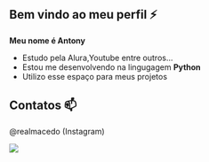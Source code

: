 ## Bem vindo ao meu perfil ⚡

**Meu nome é Antony**

- Estudo pela Alura,Youtube entre outros...
- Estou me desenvolvendo na lingugagem **Python**
- Utilizo esse espaço para meus projetos

## Contatos 📫

@realmacedo (Instagram)

![](https://media1.tenor.com/m/MA0Gb5pQJw0AAAAd/evil-laugh.gif)




